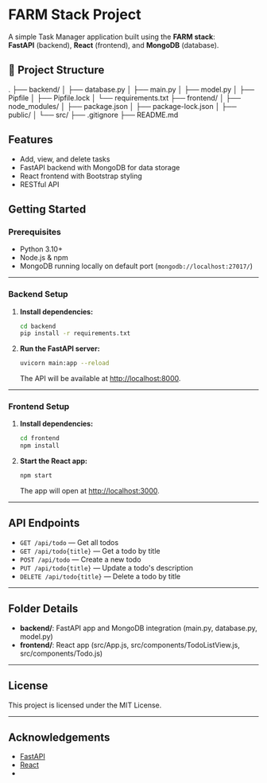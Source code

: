 # FARM Stack Project

A simple Task Manager application built using the **FARM stack**:  
**FastAPI** (backend), **React** (frontend), and **MongoDB** (database).

## 📁 Project Structure

.
├── backend/
│ ├── database.py
│ ├── main.py
│ ├── model.py
│ ├── Pipfile
│ ├── Pipfile.lock
│ └── requirements.txt
├── frontend/
│ ├── node_modules/
│ ├── package.json
│ ├── package-lock.json
│ ├── public/
│ └── src/
├── .gitignore
├── README.md

## Features

- Add, view, and delete tasks
- FastAPI backend with MongoDB for data storage
- React frontend with Bootstrap styling
- RESTful API

## Getting Started

### Prerequisites

- Python 3.10+
- Node.js & npm
- MongoDB running locally on default port (`mongodb://localhost:27017/`)

---

### Backend Setup

1. **Install dependencies:**
    ```sh
    cd backend
    pip install -r requirements.txt
    ```

2. **Run the FastAPI server:**
    ```sh
    uvicorn main:app --reload
    ```
    The API will be available at [http://localhost:8000](http://localhost:8000).

---

### Frontend Setup

1. **Install dependencies:**
    ```sh
    cd frontend
    npm install
    ```

2. **Start the React app:**
    ```sh
    npm start
    ```
    The app will open at [http://localhost:3000](http://localhost:3000).

---

## API Endpoints

- `GET /api/todo` — Get all todos
- `GET /api/todo{title}` — Get a todo by title
- `POST /api/todo` — Create a new todo
- `PUT /api/todo{title}` — Update a todo's description
- `DELETE /api/todo{title}` — Delete a todo by title

---

## Folder Details

- **backend/**: FastAPI app and MongoDB integration (main.py, database.py, model.py)
- **frontend/**: React app (src/App.js, src/components/TodoListView.js, src/components/Todo.js)

---

## License

This project is licensed under the MIT License.

---

## Acknowledgements

- [FastAPI](https://fastapi.tiangolo.com/)
- [React](https://react.dev/)
-